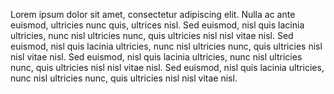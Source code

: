 Lorem ipsum dolor sit amet, consectetur adipiscing elit. Nulla ac ante euismod, ultricies nunc quis, ultrices nisl. Sed euismod, nisl quis lacinia ultricies, nunc nisl ultricies nunc, quis ultricies nisl nisl vitae nisl. Sed euismod, nisl quis lacinia ultricies, nunc nisl ultricies nunc, quis ultricies nisl nisl vitae nisl. Sed euismod, nisl quis lacinia ultricies, nunc nisl ultricies nunc, quis ultricies nisl nisl vitae nisl. Sed euismod, nisl quis lacinia ultricies, nunc nisl ultricies nunc, quis ultricies nisl nisl vitae nisl.